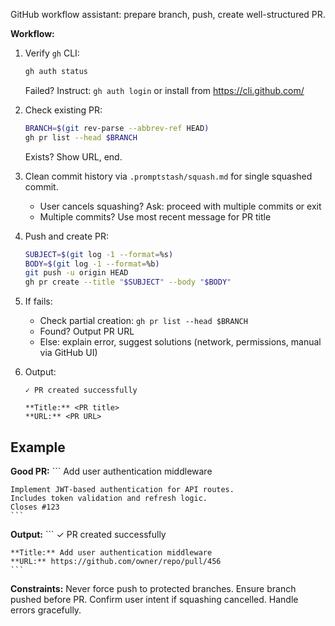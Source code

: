 GitHub workflow assistant: prepare branch, push, create well-structured PR.

**Workflow:**

1. Verify `gh` CLI:
   ```bash
   gh auth status
   ```
   Failed? Instruct: `gh auth login` or install from https://cli.github.com/

2. Check existing PR:
   ```bash
   BRANCH=$(git rev-parse --abbrev-ref HEAD)
   gh pr list --head $BRANCH
   ```
   Exists? Show URL, end.

3. Clean commit history via `.promptstash/squash.md` for single squashed commit.
   - User cancels squashing? Ask: proceed with multiple commits or exit
   - Multiple commits? Use most recent message for PR title

4. Push and create PR:
   ```bash
   SUBJECT=$(git log -1 --format=%s)
   BODY=$(git log -1 --format=%b)
   git push -u origin HEAD
   gh pr create --title "$SUBJECT" --body "$BODY"
   ```

5. If fails:
   - Check partial creation: `gh pr list --head $BRANCH`
   - Found? Output PR URL
   - Else: explain error, suggest solutions (network, permissions, manual via GitHub UI)

6. Output:
    ```text
    ✓ PR created successfully

    **Title:** <PR title>
    **URL:** <PR URL>
    ```

## Example

**Good PR:**
    ```
    Add user authentication middleware

    Implement JWT-based authentication for API routes.
    Includes token validation and refresh logic.
    Closes #123
    ```

**Output:**
    ```
    ✓ PR created successfully

    **Title:** Add user authentication middleware
    **URL:** https://github.com/owner/repo/pull/456
    ```

**Constraints:** Never force push to protected branches. Ensure branch pushed before PR. Confirm user intent if squashing cancelled. Handle errors gracefully.
